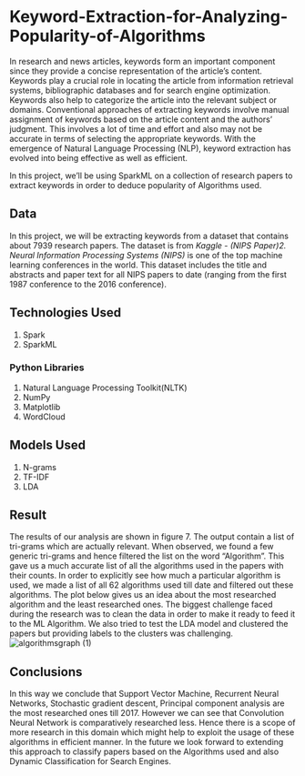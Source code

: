 # Keyword-Extraction-for-Analyzing-Popularity-of-Algorithms

In research and news articles, keywords form an important component since they provide a concise
representation of the article’s content. Keywords play a crucial role in locating the article from
information retrieval systems, bibliographic databases and for search engine optimization. Keywords
also help to categorize the article into the relevant subject or domains.
Conventional approaches of extracting keywords involve manual assignment of keywords based on
the article content and the authors’ judgment. This involves a lot of time and effort and also may not
be accurate in terms of selecting the appropriate keywords. With the emergence of Natural Language
Processing (NLP), keyword extraction has evolved into being effective as well as efficient.

In this project, we’ll be using SparkML on a collection of research papers to extract keywords in order to deduce popularity of Algorithms used.

## Data
In this project, we will be extracting keywords from a dataset that contains about 7939 research papers.
The dataset is from *Kaggle - (NIPS Paper)2. Neural Information Processing Systems (NIPS)* is one
of the top machine learning conferences in the world. This dataset includes the title and abstracts and
paper text for all NIPS papers to date (ranging from the first 1987 conference to the 2016 conference).

## Technologies Used
1. Spark
2. SparkML

### Python Libraries
1. Natural Language Processing Toolkit(NLTK)
2. NumPy
3. Matplotlib
4. WordCloud

## Models Used
1. N-grams
2. TF-IDF
3. LDA

## Result
The results of our analysis are shown in figure 7. The output contain a list of tri-grams which are
actually relevant. When observed, we found a few generic tri-grams and hence filtered the list on the
word “Algorithm”. This gave us a much accurate list of all the algorithms used in the papers with
their counts. In order to explicitly see how much a particular algorithm is used, we made a list of all
62 algorithms used till date and filtered out these algorithms. The plot below gives us an idea about
the most researched algorithm and the least researched ones. The biggest challenge faced during the
research was to clean the data in order to make it ready to feed it to the ML Algorithm. We also tried
to test the LDA model and clustered the papers but providing labels to the clusters was challenging.
![algorithmsgraph (1)](https://user-images.githubusercontent.com/43018908/63992069-211f3f80-cab8-11e9-8cc9-8f3c8dbecff0.png)

## Conclusions
In this way we conclude that Support Vector Machine, Recurrent Neural Networks, Stochastic
gradient descent, Principal component analysis are the most researched ones till 2017. However we
can see that Convolution Neural Network is comparatively researched less. Hence there is a scope of
more research in this domain which might help to exploit the usage of these algorithms in efficient
manner. In the future we look forward to extending this approach to classify papers based on the
Algorithms used and also Dynamic Classification for Search Engines.
